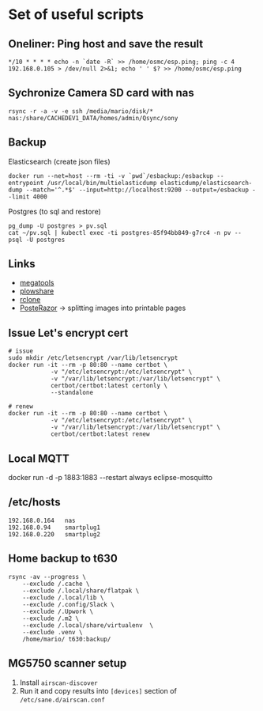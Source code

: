 # Set of useful scripts


## Oneliner: Ping host and save the result

    */10 * * * * echo -n `date -R` >> /home/osmc/esp.ping; ping -c 4 192.168.0.105 > /dev/null 2>&1; echo ' ' $? >> /home/osmc/esp.ping


## Sychronize Camera SD card with nas

    rsync -r -a -v -e ssh /media/mario/disk/* nas:/share/CACHEDEV1_DATA/homes/admin/Qsync/sony


## Backup

Elasticsearch (create json files)

    docker run --net=host --rm -ti -v `pwd`/esbackup:/esbackup --entrypoint /usr/local/bin/multielasticdump elasticdump/elasticsearch-dump --match='^.*$' --input=http://localhost:9200 --output=/esbackup --limit 4000

Postgres (to sql and restore)

    pg_dump -U postgres > pv.sql
    cat ~/pv.sql | kubectl exec -ti postgres-85f94bb849-g7rc4 -n pv -- psql -U postgres

## Links

 * [megatools](https://megous.com/git/megatools)
 * [plowshare](https://github.com/mcrapet/plowshare)
 * [rclone](https://github.com/rclone/rclone)
 * [PosteRazor](https://posterazor.sourceforge.io/) -> splitting images into printable pages

## Issue Let's encrypt cert

    # issue
    sudo mkdir /etc/letsencrypt /var/lib/letsencrypt
    docker run -it --rm -p 80:80 --name certbot \
                -v "/etc/letsencrypt:/etc/letsencrypt" \
                -v "/var/lib/letsencrypt:/var/lib/letsencrypt" \
                certbot/certbot:latest certonly \
                --standalone

    # renew
    docker run -it --rm -p 80:80 --name certbot \
                -v "/etc/letsencrypt:/etc/letsencrypt" \
                -v "/var/lib/letsencrypt:/var/lib/letsencrypt" \
                certbot/certbot:latest renew

## Local MQTT

docker run -d -p 1883:1883 --restart always eclipse-mosquitto

## /etc/hosts

```
192.168.0.164   nas
192.168.0.94    smartplug1
192.168.0.220   smartplug2
```

## Home backup to t630

```
rsync -av --progress \
    --exclude /.cache \
    --exclude /.local/share/flatpak \
    --exclude /.local/lib \
    --exclude /.config/Slack \
    --exclude /.Upwork \
    --exclude /.m2 \
    --exclude /.local/share/virtualenv  \
    --exclude .venv \
    /home/mario/ t630:backup/
```

## MG5750 scanner setup

1. Install `airscan-discover`
2. Run it and copy results into `[devices]` section of `/etc/sane.d/airscan.conf`
